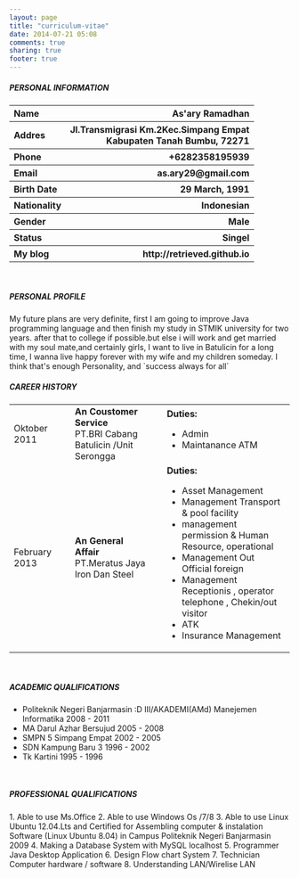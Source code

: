 ```yaml
---
layout: page
title: "curriculum-vitae"
date: 2014-07-21 05:08
comments: true
sharing: true
footer: true
---
```

<h5>PERSONAL INFORMATION</h5>
<table width="800" border="0" >
<tr>
<th align="left">Name</th>
<th align="right">As'ary Ramadhan</th>
</tr>
<tr>
<th align="left">Addres</th>
<th align="right">Jl.Transmigrasi Km.2Kec.Simpang Empat<br>Kabupaten Tanah Bumbu, 72271</th>
</tr>
<tr>
<th align="left">Phone</th>
<th align="right">+6282358195939</th>
</tr>
<tr>
<th align="left">Email</th>
<th align="right">as.ary29@gmail.com</th>
</tr>
<tr>
<th align="left">Birth Date</th>
<th align="right">29 March, 1991</th>
</tr>
<tr>
<th align="left">Nationality</th>
<th align="right">Indonesian</th>
</tr>
<tr>
<th align="left">Gender</th>
<th align="right">Male</th>
</tr>
<tr>
<th align="left">Status</th>
<th align="right">Singel</th>
</tr>
<tr>
<th align="left">My blog</th>
<th align="right">http://retrieved.github.io</th>
</tr>
</table>
<br>
<h5>PERSONAL PROFILE</h5>
 My future  plans are very definite, first I am going to improve Java programming language and then finish my study in STMIK university for two years. after that  to college if possible.but else i will work and get married  with my soul mate,and certainly girls, I want to live in Batulicin for a long time, I wanna live happy forever with my wife and my children someday.
I think that's enough Personality, and `success always for all`
<h5>CAREER HISTORY</h5>
<table>
<tr>
<td>Oktober 2011</td>
<td></td>
<td><strong>An Coustomer Service</strong><br>PT.BRI Cabang Batulicin /Unit Serongga</td>
<td></td>
<td><Strong>Duties:</strong>
<br>
<ul>
<li>Admin</li>
<li>Maintanance ATM</li>
</ul>
</td>
</tr>
<tr>
<td>February 2013</td>
<td></td>
<td><strong>An General Affair</strong><br>PT.Meratus Jaya Iron Dan Steel</td>
<td></td>
<td><Strong>Duties:</strong>
<br>
<ul>
<li>Asset Management</li>
<li>Management Transport & pool facility</li>
<li>management permission & Human Resource, operational</li>
<li>Management Out Official foreign</li>
<li>Management Receptionis , operator telephone , Chekin/out visitor</li>
<li>ATK</li>
<li>Insurance Management</li>
</ul>
</td>
</tr>
</table>
<br>
<h5>ACADEMIC QUALIFICATIONS</h5>
<ul type="disc">
<li>Politeknik Negeri Banjarmasin :D III/AKADEMI(AMd) Manejemen Informatika 2008 - 2011</li>
<li>MA Darul Azhar Bersujud 2005 - 2008</li>
<li>SMPN 5 Simpang Empat 2002 - 2005</li>
<li>SDN Kampung Baru 3 1996 - 2002</li>
<li>Tk Kartini 1995 - 1996
</ul>
<br>
<h5>PROFESSIONAL QUALIFICATIONS</h5>
1.	Able to use Ms.Office
2.	Able to use Windows Os /7/8
3.	Able to use Linux Ubuntu 12.04.Lts and Certified for Assembling computer & instalation Software (Linux Ubuntu 8.04) in Campus Politeknik Negeri Banjarmasin 2009
4.	Making a Database System with MySQL localhost
5.	Programmer Java Desktop Application
6.	Design Flow chart System 
7.	Technician Computer hardware / software
8.	Understanding LAN/Wirelise LAN
